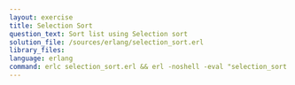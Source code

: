 ```yaml
---
layout: exercise
title: Selection Sort
question_text: Sort list using Selection sort
solution_file: /sources/erlang/selection_sort.erl
library_files:
language: erlang
command: erlc selection_sort.erl && erl -noshell -eval "selection_sort:main({})."
---
```

